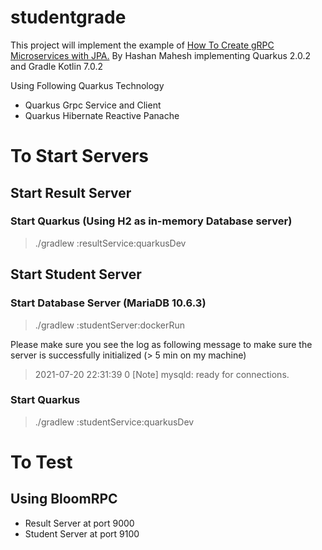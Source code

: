 # studentgrade
This project will implement the example of [How To Create gRPC Microservices with JPA.](https://medium.com/geekculture/how-to-create-grpc-microservices-with-jpa-b3e804b4d91e) By Hashan Mahesh implementing Quarkus 2.0.2 and Gradle Kotlin 7.0.2

Using Following Quarkus Technology
* Quarkus Grpc Service and Client
* Quarkus Hibernate Reactive Panache

# To Start Servers
## Start Result Server 
### Start Quarkus (Using H2 as in-memory Database server)
> ./gradlew :resultService:quarkusDev

## Start Student Server
### Start Database Server (MariaDB 10.6.3)

> ./gradlew :studentServer:dockerRun

Please make sure you see the log as following message to make sure the server is successfully initialized (> 5 min on my machine)

> 2021-07-20 22:31:39 0 [Note] mysqld: ready for connections.

### Start Quarkus
> ./gradlew :studentService:quarkusDev

# To Test
## Using BloomRPC
* Result Server at port 9000
* Student Server at port 9100
